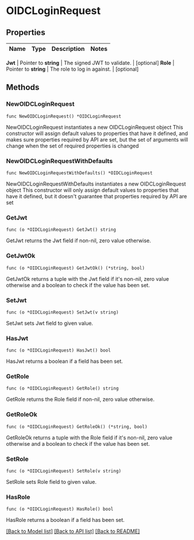 # OIDCLoginRequest


## Properties

Name | Type | Description | Notes
------------ | ------------- | ------------- | -------------


**Jwt** | Pointer to **string** | The signed JWT to validate. | [optional] 
**Role** | Pointer to **string** | The role to log in against. | [optional] 



## Methods


### NewOIDCLoginRequest

`func NewOIDCLoginRequest() *OIDCLoginRequest`

NewOIDCLoginRequest instantiates a new OIDCLoginRequest object
This constructor will assign default values to properties that have it defined,
and makes sure properties required by API are set, but the set of arguments
will change when the set of required properties is changed

### NewOIDCLoginRequestWithDefaults

`func NewOIDCLoginRequestWithDefaults() *OIDCLoginRequest`

NewOIDCLoginRequestWithDefaults instantiates a new OIDCLoginRequest object
This constructor will only assign default values to properties that have it defined,
but it doesn't guarantee that properties required by API are set


### GetJwt

`func (o *OIDCLoginRequest) GetJwt() string`

GetJwt returns the Jwt field if non-nil, zero value otherwise.

### GetJwtOk

`func (o *OIDCLoginRequest) GetJwtOk() (*string, bool)`

GetJwtOk returns a tuple with the Jwt field if it's non-nil, zero value otherwise
and a boolean to check if the value has been set.

### SetJwt

`func (o *OIDCLoginRequest) SetJwt(v string)`

SetJwt sets Jwt field to given value.


### HasJwt

`func (o *OIDCLoginRequest) HasJwt() bool`

HasJwt returns a boolean if a field has been set.




### GetRole

`func (o *OIDCLoginRequest) GetRole() string`

GetRole returns the Role field if non-nil, zero value otherwise.

### GetRoleOk

`func (o *OIDCLoginRequest) GetRoleOk() (*string, bool)`

GetRoleOk returns a tuple with the Role field if it's non-nil, zero value otherwise
and a boolean to check if the value has been set.

### SetRole

`func (o *OIDCLoginRequest) SetRole(v string)`

SetRole sets Role field to given value.


### HasRole

`func (o *OIDCLoginRequest) HasRole() bool`

HasRole returns a boolean if a field has been set.









[[Back to Model list]](../README.md#documentation-for-models) [[Back to API list]](../README.md#documentation-for-api-endpoints) [[Back to README]](../README.md)


